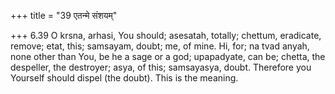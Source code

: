 +++
title = "39 एतन्मे संशयम्"

+++
6.39 O krsna, arhasi, You should; asesatah, totally; chettum, eradicate,
remove; etat, this; samsayam, doubt; me, of mine. Hi, for; na tvad
anyah, none other than You, be he a sage or a god; upapadyate, can be;
chetta, the despeller, the destroyer; asya, of this; samsayasya, doubt.
Therefore you Yourself should dispel (the doubt). This is the meaning.
